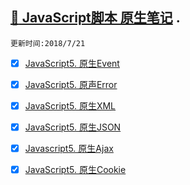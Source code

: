 [:whale2: JavaScript脚本 原生笔记](https://developer.mozilla.org/en-US/docs/Web/JavaScript) . 
-----
`更新时间:2018/7/21`
* [x] [JavaScript5. 原生Event](https://github.com/kickgod/Script/blob/master/Jscript/JavaScriptEvent.md)

* [x] [JavaScript5. 原声Error](https://github.com/kickgod/Script/blob/master/Jscript/ErrorHandling.md)

* [x] [JavaScript5. 原生XML](https://github.com/kickgod/Script/blob/master/Jscript/JavaScriptXML.md)

* [x] [JavaScript5. 原生JSON ](https://github.com/kickgod/Script/blob/master/Jscript/JavaScriptJson.md)

* [x] [Javascript5. 原生Ajax ](https://github.com/kickgod/Script/blob/master/Jscript/JavaScriptAjax.md)

* [x] [JavaScript5. 原生Cookie](https://github.com/kickgod/Script/blob/master/Jscript/JavaScript_Cookie.md)
 
